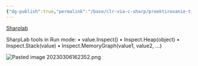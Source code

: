 ```yaml
---
{"dg-publish":true,"permalink":"/base/clr-via-c-sharp/proektirovanie-tipov/prosmotr-il-koda-stack-heap/"}
---
```



[Sharplab](https://sharplab.io/)

  SharpLab tools in Run mode:
    • value.Inspect()
    • Inspect.Heap(object)
    • Inspect.Stack(value)
    • Inspect.MemoryGraph(value1, value2, …)

![Pasted image 20230306162352.png](/img/user/Files/Image/Pasted%20image%2020230306162352.png)
